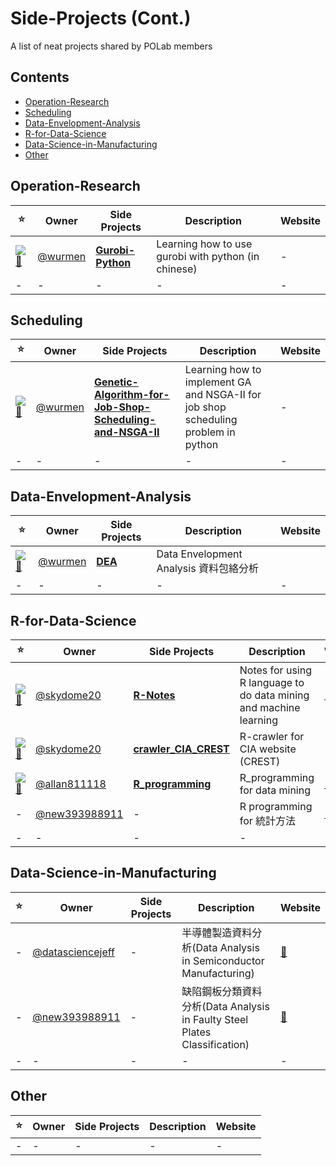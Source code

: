 # Side-Projects (Cont.)
A list of neat projects shared by POLab members

## Contents

- [Operation-Research](#operation-research)
- [Scheduling](#scheduling)
- [Data-Envelopment-Analysis](#data-envelopment-analysis)
- [R-for-Data-Science](#r-for-data-science)
- [Data-Science-in-Manufacturing](#data-science-in-manufacturing)
- [Other](#other)


## Operation-Research
:star: | Owner | Side Projects| Description | Website
--- | --- | --- | --- | ---
[![💫][Gurobi-Python-shield]][Gurobi-Python]|[@wurmen](https://github.com/wurmen) | [**Gurobi-Python**](https://github.com/wurmen/Gurobi-Python) |Learning how to use gurobi with python (in chinese)| -
-|-|-|-|-

## Scheduling
:star: | Owner | Side Projects| Description | Website
--- | --- | --- | --- | ---
[![💫][Genetic-Algorithm-for-Job-Shop-Scheduling-and-NSGA-II-shield]][Genetic-Algorithm-for-Job-Shop-Scheduling-and-NSGA-II]|[@wurmen](https://github.com/wurmen) | [**Genetic-Algorithm-for-Job-Shop-Scheduling-and-NSGA-II**](https://github.com/wurmen/Genetic-Algorithm-for-Job-Shop-Scheduling-and-NSGA-II) |Learning how to implement GA and NSGA-II for job shop scheduling problem in python| -
-|-|-|-|-

## Data-Envelopment-Analysis
:star: | Owner | Side Projects| Description | Website
--- | --- | --- | --- | ---
[![💫][DEA-shield]][DEA]|[@wurmen](https://github.com/wurmen) | [**DEA**](https://github.com/wurmen/DEA) |Data Envelopment Analysis 資料包絡分析 | 
-|-|-|-|-


## R-for-Data-Science
:star: | Owner | Side Projects| Description | Website
--- | --- | --- | --- | ---
[![💫][R-Notes-shield]][R-Notes]| [@skydome20](https://github.com/skydome20) | [**R-Notes**](https://github.com/skydome20/R-Notes) | Notes for using R language to do data mining and machine learning | [:triangular_flag_on_post:](http://rpubs.com/skydome20/Table)
[![💫][crawler_CIA_CREST-shield]][crawler_CIA_CREST]| [@skydome20](https://github.com/skydome20) | [**crawler_CIA_CREST**](https://github.com/skydome20/crawler_CIA_CREST) | R-crawler for CIA website (CREST) | -
[![💫][R_programming-shield]][R_programming]| [@allan811118](https://github.com/allan811118) | [**R_programming**](https://github.com/allan811118/R_programming) | R_programming for data mining | [:triangular_flag_on_post:](http://rpubs.com/allan811118/R_programming_00)
-| [@new393988911](https://github.com/new393988911) | - | R programming for 統計方法| [:triangular_flag_on_post:](http://rpubs.com/james_datacatcher)
-|-|-|-|-


## Data-Science-in-Manufacturing
:star: | Owner | Side Projects| Description | Website
--- | --- | --- | --- | ---
-| [@datasciencejeff](https://github.com/datasciencejeff) | - | 半導體製造資料分析(Data Analysis in Semiconductor Manufacturing)  | [:triangular_flag_on_post:](http://rpubs.com/jeff_datascience/Semiconductor_Manufacturing)
-| [@new393988911](https://github.com/new393988911) | - | 缺陷鋼板分類資料分析(Data Analysis in Faulty Steel Plates Classification)  | [:triangular_flag_on_post:](http://rpubs.com/james_datacatcher/svm)
-|-|-|-|-


## Other
:star: | Owner | Side Projects| Description | Website
--- | --- | --- | --- | ---
-|-|-|-|-

[R-Notes]: https://github.com/skydome20/R-Notes
[R-Notes-shield]: https://img.shields.io/github/stars/skydome20/R-Notes.svg?style=flat-square&label=Stars&maxAge=604800

[crawler_CIA_CREST]: https://github.com/skydome20/crawler_CIA_CREST
[crawler_CIA_CREST-shield]: https://img.shields.io/github/stars/skydome20/crawler_CIA_CREST.svg?style=flat-square&label=Stars&maxAge=604800

[R_programming]: https://github.com/allan811118/R_programming
[R_programming-shield]: https://img.shields.io/github/stars/allan811118/R_programming.svg?style=flat-square&label=Stars&maxAge=604800


[Gurobi-Python]: https://github.com/wurmen/Gurobi-Python
[Gurobi-Python-shield]: https://img.shields.io/github/stars/wurmen/Gurobi-Python.svg?style=flat-square&label=Stars&maxAge=604800

[Genetic-Algorithm-for-Job-Shop-Scheduling-and-NSGA-II]: https://github.com/wurmen/Genetic-Algorithm-for-Job-Shop-Scheduling-and-NSGA-II
[Genetic-Algorithm-for-Job-Shop-Scheduling-and-NSGA-II-shield]: https://img.shields.io/github/stars/wurmen/Genetic-Algorithm-for-Job-Shop-Scheduling-and-NSGA-II.svg?style=flat-square&label=Stars&maxAge=604800

[DEA]: https://github.com/wurmen/DEA
[DEA-shield]: https://img.shields.io/github/stars/wurmen/DEA.svg?style=flat-square&label=Stars&maxAge=604800
